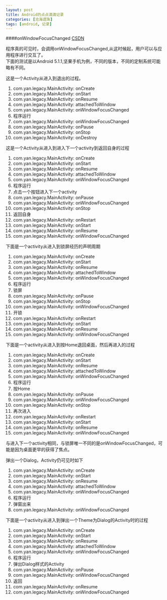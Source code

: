 ```yaml
---
layout: post
title: Android的点点滴滴记录
categories: [沧海遗珠]
tags: [android, 记录]
---
```

####onWindowFocusChanged
[CSDN](http://blog.csdn.net/pi9nc/article/details/9237031)

程序真的可见时，会调用onWindowFocusChanged,从这时候起，用户可以与应用程序进行交互了。<br>
下面的测试是以Android 5.1.1,坚果手机为例，不同的版本，不同的定制系统可能略有不同。

这是一个Activity从进入到退出的过程。

1. com.yan.legacy.MainActivity: onCreate
2. com.yan.legacy.MainActivity: onStart
3. com.yan.legacy.MainActivity: onResume
4. com.yan.legacy.MainActivity: attachedToWindow
5. com.yan.legacy.MainActivity: onWindowFocusChanged
6. 程序运行
6. com.yan.legacy.MainActivity: onWindowFocusChanged
7. com.yan.legacy.MainActivity: onPause
8. com.yan.legacy.MainActivity: onStop
9. com.yan.legacy.MainActivity: onDestroy

这是一个Activity从进入到进入下一个activity到返回自身的过程

1. com.yan.legacy.MainActivity: onCreate
2. com.yan.legacy.MainActivity: onStart
3. com.yan.legacy.MainActivity: onResume
4. com.yan.legacy.MainActivity: attachedToWindow
5. com.yan.legacy.MainActivity: onWindowFocusChanged
6. 程序运行
7. 点击一个按钮进入下一个activity
6. com.yan.legacy.MainActivity: onPause
7. com.yan.legacy.MainActivity: onWindowFocusChanged
8. com.yan.legacy.MainActivity: onStop
9. 返回自身
9. com.yan.legacy.MainActivity: onRestart
10. com.yan.legacy.MainActivity: onStart
11. com.yan.legacy.MainActivity: onResume
12. com.yan.legacy.MainActivity: onWindowFocusChanged

下面是一个activity从进入到锁屏经历的声明周期

1. com.yan.legacy.MainActivity: onCreate
2. com.yan.legacy.MainActivity: onStart
3. com.yan.legacy.MainActivity: onResume
4. com.yan.legacy.MainActivity: attachedToWindow
5. com.yan.legacy.MainActivity: onWindowFocusChanged
6. 程序运行
7. 锁屏
6. com.yan.legacy.MainActivity: onPause
7. com.yan.legacy.MainActivity: onStop
8. com.yan.legacy.MainActivity: onWindowFocusChanged
9. 开锁
10. com.yan.legacy.MainActivity: onRestart
11. com.yan.legacy.MainActivity: onStart
12. com.yan.legacy.MainActivity: onResume
13. com.yan.legacy.MainActivity: onWindowFocusChanged


下面是一个activity从进入到按Home退回桌面，然后再进入的过程

1. com.yan.legacy.MainActivity: onCreate
2. com.yan.legacy.MainActivity: onStart
3. com.yan.legacy.MainActivity: onResume
4. com.yan.legacy.MainActivity: attachedToWindow
5. com.yan.legacy.MainActivity: onWindowFocusChanged
6. 程序运行
7. 按Home
6. com.yan.legacy.MainActivity: onPause
7. com.yan.legacy.MainActivity: onWindowFocusChanged
8. com.yan.legacy.MainActivity: onStop
9. 再次进入
9. com.yan.legacy.MainActivity: onRestart
10. com.yan.legacy.MainActivity: onStart
11. com.yan.legacy.MainActivity: onResume
12. com.yan.legacy.MainActivity: onWindowFocusChanged

与进入下一个activity相同，与锁屏唯一不同的是onWindowFocusChanged，可能是因为桌面更早的获得了焦点。

弹出一个Dialog，Activity仍可见时如下

1. com.yan.legacy.MainActivity: onCreate
2. com.yan.legacy.MainActivity: onStart
3. com.yan.legacy.MainActivity: onResume
4. com.yan.legacy.MainActivity: attachedToWindow
5. com.yan.legacy.MainActivity: onWindowFocusChanged
6. 程序运行
6. 弹窗出来
6. com.yan.legacy.MainActivity: onWindowFocusChanged

下面是一个activity从进入到弹出一个Theme为Dialog的Activity时的过程

1. com.yan.legacy.MainActivity: onCreate
2. com.yan.legacy.MainActivity: onStart
3. com.yan.legacy.MainActivity: onResume
4. com.yan.legacy.MainActivity: attachedToWindow
5. com.yan.legacy.MainActivity: onWindowFocusChanged
6. 程序运行
7. 弹出Dialog样式的Activity
6. com.yan.legacy.MainActivity: onPause
7. com.yan.legacy.MainActivity: onWindowFocusChanged
8. 返回
8. com.yan.legacy.MainActivity: onResume
9. com.yan.legacy.MainActivity: onWindowFocusChanged
